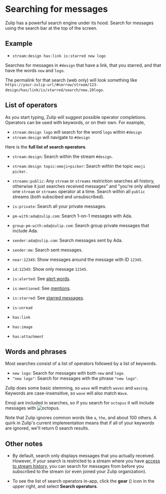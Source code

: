 # Searching for messages

Zulip has a powerful search engine under its hood. Search for messages using
the search bar at the top of the screen.

## Example

* `stream:design has:link is:starred new logo`

Searches for messages in `#design` that have a link, that you starred, and
that have the words `new` and `logo`.

The permalink for that search (web only) will look something like
`https://your-zulip-url/#narrow/stream/123-design/has/link/is/starred/search/new.20logo`.

## List of operators

As you start typing, Zulip will suggest possible operator completions.
Operators can be used with keywords, or on their own. For example,

* `stream:design logo` will search for the word `logo` within `#design`
* `stream:design` will navigate to `#design`

Here is the **full list of search operators**.

* `stream:design`: Search within the stream `#design`.
* `stream:design topic:emoji+picker`: Search within the topic `emoji picker`.
* `streams:public`: Any `stream` or `streams` restriction searches all history,
  otherwise it just searches received messages" and "you're only allowed one `stream`
  or `streams` operator at a time. Search within all `public` streams
  (both subscibed and unsubscribed).
* `is:private`: Search all your private messages.
* `pm-with:ada@zulip.com`: Search 1-on-1 messages with Ada.
* `group-pm-with:ada@zulip.com`: Search group private messages that
  include Ada.
* `sender:ada@zulip.com`: Search messages sent by Ada.
* `sender:me`: Search sent messages.
* `near:12345`: Show messages around the message with ID `12345`.
* `id:12345`: Show only message `12345`.

* `is:alerted`: See [alert words](/help/add-an-alert-word).
* `is:mentioned`: See [mentions](/help/mention-a-user-or-group).
* `is:starred`: See [starred messages](/help/star-a-message).
* `is:unread`
* `has:link`
* `has:image`
* `has:attachment`

## Words and phrases

Most searches consist of a list of operators followed by a list of keywords.

* `new logo`: Search for messages with both `new` and `logo`.
* `"new logo"`: Search for messages with the phrase `"new logo"`.

Zulip does some basic stemming, so `wave` will match `waves` and
`waving`. Keywords are case-insensitive, so `wave` will also match `Wave`.

Emoji are included in searches, so if you search for `octopus` it will
include messages with
<img src="/static/generated/emoji/images-google-64/1f419.png" alt="octopus"
class="emoji-small"/>.


Note that Zulip ignores common words like `a`, `the`, and about 100
others. A quirk in Zulip's current implementation means that if all of your
keywords are ignored, we'll return 0 search results.

## Other notes

* By default, search only displays messages that you actually
  received. However, if your search is restricted to a stream where you have
  [access to stream history](/help/stream-permissions), you can search for
  messages from before you subscribed to the stream (or even joined your
  Zulip organization).

* To see the list of search operators in-app, click the **gear** (<i
  class="fa fa-cog"></i>) icon in the upper right, and select
  **Search operators**.
